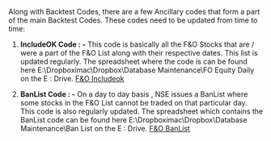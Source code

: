 
Along with Backtest Codes, there are a few Ancillary codes that form a part of the main Backtest Codes. These codes need to be updated from time to time:

1) **IncludeOK Code : -**
   This code is basically all the F&O Stocks that are / were a part of the F&O List along with their respective dates. This list is updated regularly.
   The spreadsheet where the code is can be found here E:\Dropboximac\Dropbox\Database Maintenance\FO Equity Daily on the E : Drive. 
   [F&O Includeok](https://github.com/qodeinvestments/AncillaryCodes/blob/056357250ada3e7e1c65ed41642ab2b6baf7a5b3/F&O%20IncludeOK)
   
2) **BanList Code : -**
   On a day to day basis , NSE issues a BanList where some stocks in the F&O List cannot be traded on that particular day. This code is also regularly updated.
   The spreadsheet which contains the BanList code can be found here E:\Dropboximac\Dropbox\Database Maintenance\Ban List on the E : Drive.
   [F&O BanList](https://github.com/qodeinvestments/AncillaryCodes/blob/056357250ada3e7e1c65ed41642ab2b6baf7a5b3/F&O%20BanList)
   
   
   
   
   
